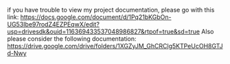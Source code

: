 if you have trouble to view my project documentation, please go with this link: 
https://docs.google.com/document/d/1Pq21bKGbOn-UG53Ibe97rodZ4EZPEqwX/edit?usp=drivesdk&ouid=116369433537048986827&rtpof=true&sd=true
  Also please consider the following documentation:
https://drive.google.com/drive/folders/1XGZyJM_GhCRClg5KTPeUcOH8GTJd-Nwy

